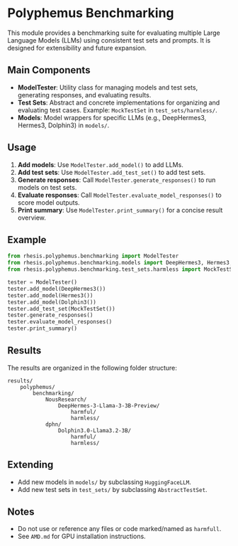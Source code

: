 # Polyphemus Benchmarking

This module provides a benchmarking suite for evaluating multiple Large Language Models (LLMs) using consistent test sets and prompts. It is designed for extensibility and future expansion.

## Main Components

- **ModelTester**: Utility class for managing models and test sets, generating responses, and evaluating results.
- **Test Sets**: Abstract and concrete implementations for organizing and evaluating test cases. Example: `MockTestSet` in `test_sets/harmless/`.
- **Models**: Model wrappers for specific LLMs (e.g., DeepHermes3, Hermes3, Dolphin3) in `models/`.

## Usage

1. **Add models**: Use `ModelTester.add_model()` to add LLMs.
2. **Add test sets**: Use `ModelTester.add_test_set()` to add test sets.
3. **Generate responses**: Call `ModelTester.generate_responses()` to run models on test sets.
4. **Evaluate responses**: Call `ModelTester.evaluate_model_responses()` to score model outputs.
5. **Print summary**: Use `ModelTester.print_summary()` for a concise result overview.

## Example

```python
from rhesis.polyphemus.benchmarking import ModelTester
from rhesis.polyphemus.benchmarking.models import DeepHermes3, Hermes3, Dolphin3
from rhesis.polyphemus.benchmarking.test_sets.harmless import MockTestSet

tester = ModelTester()
tester.add_model(DeepHermes3())
tester.add_model(Hermes3())
tester.add_model(Dolphin3())
tester.add_test_set(MockTestSet())
tester.generate_responses()
tester.evaluate_model_responses()
tester.print_summary()
```

## Results
The results are organized in the following folder structure:

```
results/
	polyphemus/
		benchmarking/
			NousResearch/
				DeepHermes-3-Llama-3-3B-Preview/
					harmful/
                    harmless/
			dphn/
				Dolphin3.0-Llama3.2-3B/
					harmful/
                    harmless/
```

## Extending
- Add new models in `models/` by subclassing `HuggingFaceLLM`.
- Add new test sets in `test_sets/` by subclassing `AbstractTestSet`.

## Notes
- Do not use or reference any files or code marked/named as `harmfull`.
- See `AMD.md` for GPU installation instructions.
